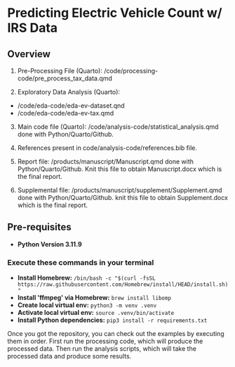# Predicting Electric Vehicle Count w/ IRS Data

## Overview
1) Pre-Processing File (Quarto): /code/processing-code/pre_process_tax_data.qmd

2) Exploratory Data Analysis (Quarto):
  - /code/eda-code/eda-ev-dataset.qnd
  - /code/eda-code/eda-ev-tax.qmd

3) Main code file (Quarto): /code/analysis-code/statistical_analysis.qmd done with Python/Quarto/Github. 

4) References present in code/analysis-code/references.bib file.

5) Report file: /products/manuscript/Manuscript.qmd done with Python/Quarto/Github.
Knit this file to obtain Manuscript.docx which is the final report.

6) Supplemental file: /products/manuscript/supplement/Supplement.qmd done with Python/Quarto/Github.
knit this file to obtain Supplement.docx which is the final report.

## Pre-requisites
- **Python Version 3.11.9**
### Execute these commands in your terminal
- **Install Homebrew:** `/bin/bash -c "$(curl -fsSL https://raw.githubusercontent.com/Homebrew/install/HEAD/install.sh)"`
- **Install 'ffmpeg' via Homebrew:** `brew install libomp`
- **Create local virtual env:** `python3 -m venv .venv`
- **Activate local virtual env:** `source .venv/bin/activate`
- **Install Python dependencies:** `pip3 install -r requirements.txt`


Once you got the repository, you can check out the examples by executing them in order. First run the processing code, which will produce the processed data. Then run the analysis scripts, which will take the processed data and produce some results.